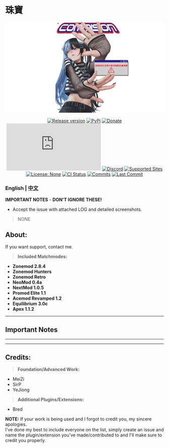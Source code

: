 # **珠寶**
<!-- MANPAGE: BEGIN EXCLUDED SECTION -->
<div align="center">

[![YT-DLP](https://github.com/Sy1vian/ChikosZmKF/blob/master/H.png)](#readme)

[![Release version](https://img.shields.io/github/v/release/yt-dlp/yt-dlp?color=brightgreen&label=Download&style=for-the-badge)](#installation "Installation")
[![PyPi](https://img.shields.io/badge/-PyPi-blue.svg?logo=pypi&labelColor=555555&style=for-the-badge)](https://pypi.org/project/yt-dlp "PyPi")
[![Donate](https://img.shields.io/badge/_-Donate-red.svg?logo=githubsponsors&labelColor=555555&style=for-the-badge)](https://afdian.net/a/S1tsu "Donate")
[![SteamGroup](https://img.shields.io/matrix/yt-dlp:matrix.org?color=brightgreen&labelColor=555555&label=&logo=element&style=for-the-badge)](https://steamcommunity.com/groups/chikkomod"Matrix")
[![Discord](https://img.shields.io/discord/807245652072857610?color=blue&labelColor=555555&label=&logo=discord&style=for-the-badge)](https://discord.gg/mkaaG2am "Discord")
[![Supported Sites](https://img.shields.io/badge/-Supported_Sites-brightgreen.svg?style=for-the-badge)](https://chikko.emu.ac.cn/ "Supported Sites")
[![License: None](https://img.shields.io/badge/-Unlicense-blue.svg?style=for-the-badge)](LICENSE "License None")
[![CI Status](https://img.shields.io/github/actions/workflow/status/yt-dlp/yt-dlp/core.yml?branch=master&label=Tests&style=for-the-badge)](https://github.com/yt-dlp/yt-dlp/actions "CI Status")
[![Commits](https://img.shields.io/github/commit-activity/m/yt-dlp/yt-dlp?label=commits&style=for-the-badge)](https://github.com/yt-dlp/yt-dlp/commits "Commit History")
[![Last Commit](https://img.shields.io/github/last-commit/yt-dlp/yt-dlp/master?label=&style=for-the-badge&display_timestamp=committer)](https://github.com/yt-dlp/yt-dlp/pulse/monthly "Last activity")

</div>
<!-- MANPAGE: END EXCLUDED SECTION -->


### English | [中文](README-CN.md) 
**IMPORTANT NOTES** - **DON'T IGNORE THESE!**
* Accept the issue with attached LOG and detailed screenshots.
>NONE


## **About:**

If you want support,  contact me.

> **Included Matchmodes:**
* **Zonemod 2.8.4**
* **Zonemod Hunters**
* **Zonemod Retro**
* **NeoMod 0.4a** 
* **NextMod 1.0.5**
* **Promod Elite 1.1**
* **Acemod Revamped 1.2**
* **Equilibrium 3.0c**
* **Apex 1.1.2**

---

## **Important Notes**
---

---
	
## **Credits:**

> **Foundation/Advanced Work:**
* MeiZi
* SirP
* YeJiong

> **Additional Plugins/Extensions:**
* Bred

**NOTE:** If your work is being used and I forgot to credit you, my sincere apologies.  
I've done my best to include everyone on the list, simply create an issue and name the plugin/extension you've made/contributed to and I'll make sure to credit you properly.

